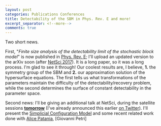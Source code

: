 ```yaml
---
layout: post
categories: Publications Conferences
title: Detectability of the SBM in Phys. Rev. E and more!
excerpt_separator: <!--more-->
comments: true
---
```


Two short news.


First, "_Finite size analysis of the detectability limit of the stochastic block model_" is now published in [Phys. Rev. E](https://journals.aps.org/pre/abstract/10.1103/PhysRevE.95.062304); I'll upload an updated version to the arXiv soon (after [NetSci 2017](http://netsci2017.net/)).
It is a long paper, so it was a long process.
I'm glad to see it through! 
Our coolest results are, I believe, **1.** the symmetry group of the SBM and **2.** our approximation solution of the hypersurface equations.
The first tells us what transformations of the parameters maintain the difficulty of the detectability/recovery problem, while the second determines the surface of constant detectability in the parameter space.

Second news: I'll be giving an additional talk at NetSci, during the satellite sessions [**tomorrow**](http://complexdata.businesscatalyst.com/program.html) (I've already announced this earlier [on Twitter](https://twitter.com/_jgyou/status/874687304065011712)). I'll present the [Simplicial Configuration Model](https://arxiv.org/abs/1705.10298) and some recent related work done with [Alice Patania](http://apatania.altervista.org/), [Giovanni Petri]